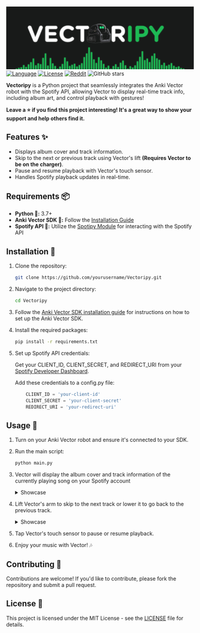 [![Banner](Assets/Logo.jpg)](https://github.com/ripwoozy/)
[![Language](https://img.shields.io/badge/Language-Python-4B8BBE)](https://wiki.python.org/moin/BeginnersGuide)
[![License](https://img.shields.io/badge/License-MIT-239120)](#-license)
[![Reddit](https://img.shields.io/badge/Reddit-Anki%20Vector-FF4500?logo=reddit)](https://www.reddit.com/r/AnkiVector/)
![GitHub stars](https://img.shields.io/github/stars/ripwoozy/Vectoripy?style=social)

**Vectoripy** is a Python project that seamlessly integrates the Anki Vector robot with the Spotify API, allowing Vector to display real-time track info, including album art, and control playback with gestures!

**Leave a ⭐ if you find this project interesting! It's a great way to show your support and help others find it.**


## Features ✨
- Displays album cover and track information.
- Skip to the next or previous track using Vector's lift **(Requires Vector to be on the charger)**.
- Pause and resume playback with Vector's touch sensor.
- Handles Spotify playback updates in real-time.


## Requirements 📦
- **Python 🐍:** 3.7+
- **Anki Vector SDK 📃:** Follow the [Installation Guide](https://github.com/kercre123/wirepod-vector-python-sdk)
- **Spotify API 🎵:** Utilize the [Spotipy Module](https://spotipy.readthedocs.io/en/2.24.0/) for interacting with the Spotify API

## Installation 🔧

1. Clone the repository:

   ```bash
   git clone https://github.com/yourusername/Vectoripy.git
    ```

2. Navigate to the project directory:

    ```bash
    cd Vectoripy
    ```

3. Follow the [Anki Vector SDK installation guide](https://github.com/kercre123/wirepod-vector-python-sdk) for instructions on how to set up the Anki Vector SDK.

4. Install the required packages:
    ```bash
    pip install -r requirements.txt
    ```
5. Set up Spotify API credentials:

    Get your CLIENT_ID, CLIENT_SECRET, and REDIRECT_URI from your [Spotify Developer Dashboard](https://developer.spotify.com/dashboard).

    Add these credentials to a config.py file:
    
    ```python
        CLIENT_ID = 'your-client-id'
        CLIENT_SECRET = 'your-client-secret'
        REDIRECT_URI = 'your-redirect-uri'
    ```

## Usage 🚀

1. Turn on your Anki Vector robot and ensure it's connected to your SDK.

2. Run the main script:
    ```bash
    python main.py
    ```
3. Vector will display the album cover and track information of the currently playing song on your Spotify account <details> <summary> Showcase </summary> <img src="Assets/sosa.jpg" alt="Vector playing music" width="400" height="400"> </details>

4. Lift Vector's arm to skip to the next track or lower it to go back to the previous track.<details> <summary> Showcase </summary> <img src="Assets/vector-player.gif" alt="Vector skipping song " width="400"> </details>

5. Tap Vector's touch sensor to pause or resume playback.

6. Enjoy your music with Vector! 🎶
️
## Contributing 🤝
Contributions are welcome! If you'd like to contribute, please fork the repository and submit a pull request.

## License 📝
This project is licensed under the MIT License - see the [LICENSE](LICENSE) file for details.
